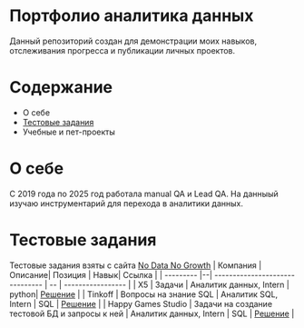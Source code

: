 # Портфолио аналитика данных
Данный репозиторий создан для демонстрации моих навыков, отслеживания прогресса и публикации личных проектов.

# Содержание
- О себе
- [Тестовые задания](https://github.com/Shenaeva/Data_analyst?tab=readme-ov-file#%D1%82%D0%B5%D1%81%D1%82%D0%BE%D0%B2%D1%8B%D0%B5-%D0%B7%D0%B0%D0%B4%D0%B0%D0%BD%D0%B8%D1%8F)
- Учебные и пет-проекты

# О себе
С 2019 года по 2025 год работала manual QA и Lead QA. На данныый изучаю инструментарий для перехода в аналитики данных.

# Тестовые задания
Тестовые задания взяты с сайта [No Data No Growth](https://nodatanogrowth.com/test-tasks)
| Компания  | Описание| Позиция                        | Навык| Ссылка            |
| --------- |--| ------------------------------- | -- | ----------------- |
| X5 | Задачи | Аналитик данных, Intern | python| [Решение](https://github.com/Shenaeva/Data_analyst/blob/main/test_tasks/x5/x5.ipynb)    |
| Tinkoff | Вопросы на знание SQL | Аналитик SQL,  Intern            | SQL | [Решение](https://github.com/Shenaeva/Data_analyst/blob/main/test_tasks/Tinkoff/Tinkoff.ipynb) |
| Happy Games Studio | Задачи на создание тестовой БД и запросы к ней | Аналитик данных, Intern                      | SQL | [Решение](https://github.com/Shenaeva/Data_analyst/blob/main/test_tasks/happy_games_stydio/script_db_orders.sql)         |
